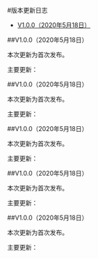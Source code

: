 #版本更新日志

* <a href="#1">V1.0.0（2020年5月18日）</a>

##<a name="2">V1.0.0（2020年5月18日）</a>

本次更新为首次发布。

主要更新：


##<a name="3">V1.0.0（2020年5月18日）</a>

本次更新为首次发布。

主要更新：


##<a name="4">V1.0.0（2020年5月18日）</a>

本次更新为首次发布。

主要更新：


##<a name="5">V1.0.0（2020年5月18日）</a>

本次更新为首次发布。

主要更新：


##<a name="6">V1.0.0（2020年5月18日）</a>

本次更新为首次发布。

主要更新：